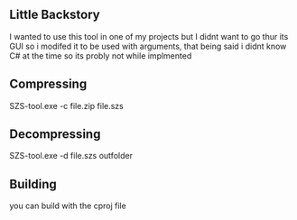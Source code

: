 ## Little Backstory
I wanted to use this tool in one of my projects but I 
didnt want to go thur its GUI so i modifed it to be 
used with arguments, that being said i didnt know 
C# at the time so its probly not while implmented

## Compressing
SZS-tool.exe -c file.zip file.szs

## Decompressing
SZS-tool.exe -d file.szs outfolder

## Building
you can build with the cproj file

